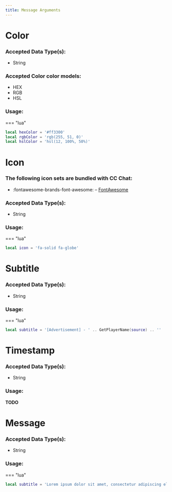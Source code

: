```yaml
---
title: Message Arguments
---
```


# Color
### Accepted Data Type(s):
- String

### Accepted Color color models:
- HEX
- RGB
- HSL

### Usage:

=== "lua"
  ``` lua
  local hexColor = '#ff3300'
  local rgbColor = 'rgb(255, 51, 0)'
  local hslColor = 'hsl(12, 100%, 50%)'
  ```

# Icon
### The following icon sets are bundled with CC Chat:
- :fontawesome-brands-font-awesome: – [FontAwesome](https://fontawesome.com/search?m=free)

### Accepted Data Type(s):
- String

### Usage:
  
=== "lua"
  ``` lua
  local icon = 'fa-solid fa-globe'
  ```
 
# Subtitle
### Accepted Data Type(s):
- String

### Usage:
=== "lua"
  ``` lua
  local subtitle = '[Advertisement] - ' .. GetPlayerName(source) .. ''
  ```

# Timestamp
### Accepted Data Type(s):
- String

### Usage:
**TODO**

# Message
### Accepted Data Type(s):
- String

### Usage:
  
=== "lua"
  ``` lua
  local subtitle = 'Lorem ipsum dolor sit amet, consectetur adipiscing elit, sed do eiusmod tempor incididunt ut labore et dolore magna aliqua.'
  ```
